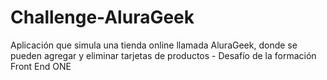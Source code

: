 # Challenge-AluraGeek
Aplicación que simula una tienda online llamada AluraGeek, donde se pueden agregar y eliminar tarjetas de productos - Desafío de la formación Front End ONE
